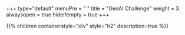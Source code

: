 +++
type="default"
menuPre = "<i class='fa-fw fas fa-blog'></i> "
title = "GenAI Challenge"
weight = 3
alwaysopen = true
hideifempty = true
+++

{{% children containerstyle="div" style="h2" description=true %}}